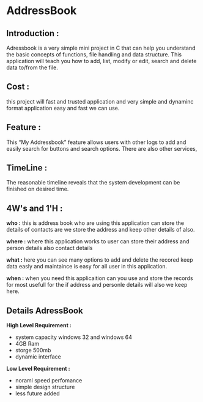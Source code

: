 # AddressBook
## Introduction :
Adressbook is a very simple mini project in C that can help you understand the basic concepts of functions, file handling and data structure. This application will teach you how to add, list, modify or edit, search and delete data to/from the file.


## Cost :
 this project will fast and trusted application and very simple and dynaminc format application 
 easy and fast we can use. 

## Feature :
This “My Addressbook” feature allows users with other logs to add and easily search for buttons and search options. There are also other services,

## TimeLine : 
The reasonable timeline reveals that the system development can be finished on desired time.

## 4W's and 1'H :
**who :**
 this is address book who are using this application can store the details of contacts are we store the address and keep other details of also.

**where :**
where this application works to user can store their address and person details also contact details 

**what :**
here you can see many options to add and delete the recored keep data easly and maintaince is easy for all user in this application.

**when :**
when you need this applicaition can you use and store the records for most usefull for the if address and personle details will also we keep here.

## Details AdressBook 
**High Level Requirement :**
- system capacity  windows 32 and windows 64 
-  4GB Ram 
- storge 500mb
- dynamic interface

**Low Level Requirement :**
- noraml speed perfomance
- simple design structure 
- less future added
